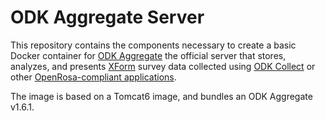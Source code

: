 ODK Aggregate Server
====================


This repository contains the components necessary to create a basic Docker
container for [ODK Aggregate](https://docs.opendatakit.org/aggregate-intro/) 
 the official server that stores, analyzes, and presents [XForm](https://docs.opendatakit.org/form-design-intro/)
  survey data collected using [ODK Collect](https://docs.opendatakit.org/collect-intro/) 
  or other [OpenRosa-compliant applications](https://docs.opendatakit.org/openrosa/).

The image is based on a Tomcat6 image, and bundles an ODK Aggregate v1.6.1.

